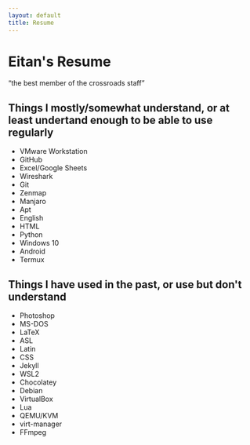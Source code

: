 ```yaml
---
layout: default
title: Resume
---
```


<h1>Eitan's Resume</h1>
<q cite="https://discord.com/channels/350295689789440000/455361640150335538/839540445339058196">the best member of the crossroads staff</q>
<h2>Things I mostly/somewhat understand, or at least undertand enough to be able to use regularly</h2>
<ul>
    <li>VMware Workstation</li>
    <li>GitHub</li>
    <li>Excel/Google Sheets</li>
    <li>Wireshark</li>
    <li>Git</li>
    <li>Zenmap</li>
    <li>Manjaro</li>
    <li>Apt</li>
    <li>English</li>
    <li>HTML</li>
    <li>Python</li>
    <li>Windows 10</li>
    <li>Android</li>
    <li>Termux</li>
</ul>
<h2>Things I have used in the past, or use but don't understand </h2>
<ul>
    <li>Photoshop</li>
    <li>MS-DOS</li>
    <li>LaTeX</li>
    <li>ASL</li>
    <li>Latin</li>
    <li>CSS</li>
    <li>Jekyll</li>
    <li>WSL2</li>
    <li>Chocolatey</li>
    <li>Debian</li>
    <li>VirtualBox</li>
    <li>Lua</li>
    <li>QEMU/KVM</li>
    <li>virt-manager</li>
    <li>FFmpeg</li>
</ul>